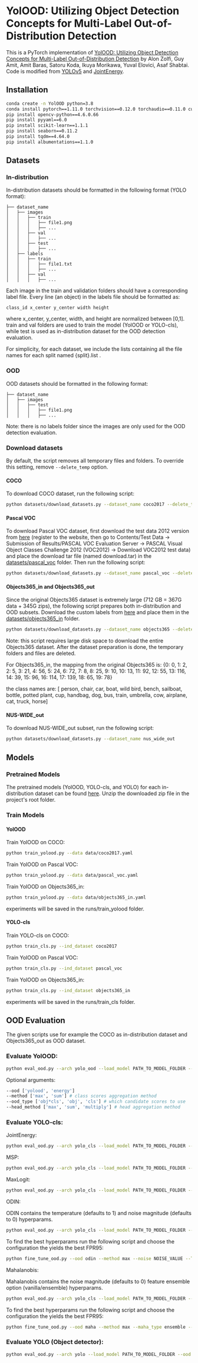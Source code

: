# YolOOD: Utilizing Object Detection Concepts for Multi-Label Out-of-Distribution Detection

This is a PyTorch implementation of [YolOOD: Utilizing Object Detection Concepts for Multi-Label Out-of-Distribution Detection](https://arxiv.org/pdf/2212.02081) by Alon Zolfi, Guy Amit, Amit Baras, Satoru Koda, Ikuya Morikawa, Yuval Elovici, Asaf Shabtai. Code is modified from [YOLOv5](https://github.com/ultralytics/yolov5) and [JointEnergy](https://github.com/deeplearning-wisc/multi-label-ood).

## Installation
```bash
conda create -n YolOOD python=3.8
conda install pytorch==1.11.0 torchvision==0.12.0 torchaudio==0.11.0 cudatoolkit=11.3 -c pytorch
pip install opencv-python==4.6.0.66
pip install pyyaml==6.0
pip install scikit-learn==1.1.1
pip install seaborn==0.11.2
pip install tqdm==4.64.0
pip install albumentations==1.1.0
```

## Datasets
### In-distribution
In-distribution datasets should be formatted in the following format (YOLO format):
```
├── dataset_name
│   ├── images
│   │   ├── train
│   │   │   ├── file1.png
│   │   │   ├── ...
│   │   ├── val
│   │   │   ├── ...
│   │   ├── test
│   │   │   ├── ...
│   ├── labels
│   │   ├── train
│   │   │   ├── file1.txt
│   │   │   ├── ...
│   │   ├── val
│   │   │   ├── ...
```
Each image in the train and validation folders should have a corresponding label file. Every line (an object) in the labels file should be formatted as:

```class_id x_center y_center width height```

where x_center, y_center, width, and height are normalized between [0,1].
train and val folders are used to train the model (YolOOD or YOLO-cls), while test is used as in-distribution dataset for the OOD detection evaluation.

For simplicity, for each dataset, we include the lists containing all the file names for each split named {split}.list .

### OOD
OOD datasets should be formatted in the following format:
```
├── dataset_name
│   ├── images
│   │   ├── test
│   │   │   ├── file1.png
│   │   │   ├── ...
```
Note: there is no labels folder since the images are only used for the OOD detection evaluation.

### Download datasets

By default, the script removes all temporary files and folders. To override this setting, remove ```--delete_temp``` option.

#### COCO 

To download COCO dataset, run the following script:

```bash
python datasets/download_datasets.py --dataset_name coco2017 --delete_temp
```

#### Pascal VOC

To download Pascal VOC dataset, first download the test data 2012 version from [here](http://host.robots.ox.ac.uk/pascal/VOC/voc2012/) (register to the website, then go to Contents/Test Data -> Submission of Results/PASCAL VOC Evaluation Server -> PASCAL Visual Object Classes Challenge 2012 (VOC2012) -> Download VOC2012 test data) and place the download tar file (named download.tar) in the [datasets/pascal_voc](datasets/pascal_voc) folder.
Then run the following script:

```bash
python datasets/download_datasets.py --dataset_name pascal_voc --delete_temp
```

#### Objects365_in and Objects365_out
Since the original Objects365 dataset is extremely large (712 GB = 367G data + 345G zips), the following script prepares both in-distribution and OOD subsets.
Download the custom labels from [here](https://drive.google.com/file/d/1LXdLqAYGR7G83nskc96AXpOfyKy2tQLN/view?usp=drive_link) and place them in the [datasets/objects365_in](datasets/objects365_in) folder.
```bash
python datasets/download_datasets.py --dataset_name objects365 --delete_temp
```
Note: this script requires large disk space to download the entire Objects365 dataset.
After the dataset preparation is done, the temporary folders and files are deleted.

For Objects365_in, the mapping from the original Objects365 is:
{0: 0, 1: 2, 2: 5, 3: 21, 4: 56, 5: 24, 6: 72, 7: 8, 8: 25, 9: 10, 10: 13, 11: 92, 12: 55, 13: 116, 14: 39, 15: 96, 16: 114, 17: 139, 18: 65, 19: 78}

the class names are: [ person, chair, car, boat, wild bird, bench, sailboat, bottle, potted plant, cup,
         handbag, dog, bus, train, umbrella, cow, airplane, cat, truck, horse]
#### NUS-WIDE_out

To download NUS-WIDE_out subset, run the following script:

```bash
python datasets/download_datasets.py --dataset_name nus_wide_out
```

## Models

### Pretrained Models

The pretrained models (YolOOD, YOLO-cls, and YOLO) for each in-distribution dataset can be found [here](https://drive.google.com/file/d/1OtpkZzjFjSTxpS4qTuZwM25j8x66zZek/view?usp=drive_link).
Unzip the downloaded zip file in the project's root folder.

### Train Models

#### YolOOD

Train YolOOD on COCO:
```bash
python train_yolood.py --data data/coco2017.yaml
```
Train YolOOD on Pascal VOC:
```bash
python train_yolood.py --data data/pascal_voc.yaml
```
Train YolOOD on Objects365_in:
```bash
python train_yolood.py --data data/objects365_in.yaml
```

experiments will be saved in the runs/train_yolood folder.

#### YOLO-cls
Train YOLO-cls on COCO:
```bash
python train_cls.py --ind_dataset coco2017
```
Train YolOOD on Pascal VOC:
```bash
python train_cls.py --ind_dataset pascal_voc
```
Train YolOOD on Objects365_in:
```bash
python train_cls.py --ind_dataset objects365_in
```

experiments will be saved in the runs/train_cls folder.

## OOD Evaluation
The given scripts use for example the COCO as in-distribution dataset and Objects365_out as OOD dataset.

### Evaluate YolOOD:
```bash
python eval_ood.py --arch yolo_ood --load_model PATH_TO_MODEL_FOLDER --ood yolood --method max --ood_type obj*cls --head_method sum --ind_dataset coco2017 --ood_dataset objects365_out  
```
Optional arguments:
```bash
--ood ['yolood', 'energy'] 
--method ['max', 'sum'] # class scores aggregation method
--ood_type ['obj*cls', 'obj', 'cls'] # which candidate scores to use
--head_method ['max', 'sum', 'multiply'] # head aggregation method
```

### Evaluate YOLO-cls:

JointEnergy:
```bash
python eval_ood.py --arch yolo_cls --load_model PATH_TO_MODEL_FOLDER --ood energy --method sum --ind_dataset coco2017 --ood_dataset objects365_out
```

MSP:
```bash
python eval_ood.py --arch yolo_cls --load_model PATH_TO_MODEL_FOLDER --ood msp --method max --ind_dataset coco2017 --ood_dataset objects365_out
```

MaxLogit:
```bash
python eval_ood.py --arch yolo_cls --load_model PATH_TO_MODEL_FOLDER --ood logit --method max --ind_dataset coco2017 --ood_dataset objects365_out
```

ODIN:

ODIN contains the temperature (defaults to 1) and noise magnitude (defaults to 0) hyperparams.
```bash
python eval_ood.py --arch yolo_cls --load_model PATH_TO_MODEL_FOLDER --ood odin --method max --T 1 --noise 0 --ind_dataset coco2017 --ood_dataset objects365_out
```

To find the best hyperparams run the following script and choose the configuration the yields the best FPR95:
```bash
python fine_tune_ood.py --ood odin --method max --noise NOISE_VALUE --T TEMPERATURE_VALUE --ind_dataset coco2017 --load_model PATH_TO_MODEL_FOLDER
```

Mahalanobis:

Mahalanobis contains the noise magnitude (defaults to 0) feature ensemble option (vanilla/ensemble) hyperparams.
```bash
python eval_ood.py --arch yolo_cls --load_model PATH_TO_MODEL_FOLDER --ood odin --method max --noise 0 --maha_type ensemble --ind_dataset coco2017 --ood_dataset objects365_out
```

To find the best hyperparams run the following script and choose the configuration the yields the best FPR95:
```bash
python fine_tune_ood.py --ood maha --method max --maha_type ensemble --noise NOISE_VALUE --ind_dataset coco2017 --load_model PATH_TO_MODEL_FOLDER
```

### Evaluate YOLO (Object detector):
```bash
python eval_ood.py --arch yolo --load_model PATH_TO_MODEL_FOLDER --ood yolo --method max --ood_type obj*cls --head_method max --ind_dataset coco2017 --ood_dataset objects365_out
```